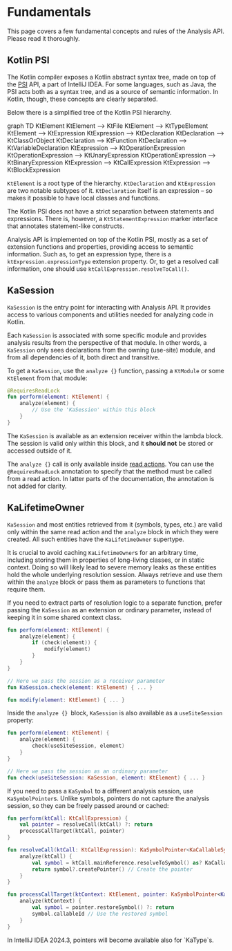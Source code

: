 # Fundamentals

This page covers a few fundamental concepts and rules of the Analysis API. Please read it thoroughly.

## Kotlin PSI

The Kotlin compiler exposes a Kotlin abstract syntax tree, made on top of the
[PSI](https://plugins.jetbrains.com/docs/intellij/psi.html) API, a part of IntelliJ IDEA. For some languages, such as
Java, the PSI acts both as a syntax tree, and as a source of semantic information. In Kotlin, though, these concepts
are clearly separated.

Below there is a simplified tree of the Kotlin PSI hierarchy.

<code-block lang="mermaid">
graph TD
  KtElement
  KtElement --> KtFile
  KtElement --> KtTypeElement
  KtElement --> KtExpression
  KtExpression --> KtDeclaration
  KtDeclaration --> KtClassOrObject
  KtDeclaration --> KtFunction
  KtDeclaration --> KtVariableDeclaration
  KtExpression --> KtOperationExpression
  KtOperationExpression --> KtUnaryExpression
  KtOperationExpression --> KtBinaryExpression
  KtExpression --> KtCallExpression
  KtExpression --> KtBlockExpression
</code-block>

`KtElement` is a root type of the hierarchy. `KtDeclaration` and `KtExpression` are two notable subtypes of it.
`KtDeclaration` itself is an expression – so makes it possible to have local classes and functions.

The Kotlin PSI does not have a strict separation between statements and expressions. There is, however, a
`KtStatementExpression` marker interface that annotates statement-like constructs.

Analysis API is implemented on top of the Kotlin PSI, mostly as a set of extension functions and properties, providing
access to semantic information. Such as, to get an expression type, there is a `ktExpression.expressionType` extension
property. Or, to get a resolved call information, one should use `ktCallExpression.resolveToCall()`.

## KaSession

`KaSession` is the entry point for interacting with Analysis API. It provides access to various components and utilities
needed for analyzing code in Kotlin.

Each `KaSession` is associated with some specific module and provides analysis results from the perspective of that
module. In other words, a `KaSession` only sees declarations from the owning (use-site) module, and from all
dependencies of it, both direct and transitive.

To get a `KaSession`, use the `analyze {}` function, passing a `KtModule` or some `KtElement` from that module:

```Kotlin
@RequiresReadLock
fun perform(element: KtElement) {
    analyze(element) {
        // Use the 'KaSession' within this block
    }
}
```

The `KaSession` is available as an extension receiver within the lambda block. The session is valid only within this
block, and it **should not** be stored or accessed outside of it.

The `analyze {}` call is only available inside
[read actions](https://plugins.jetbrains.com/docs/intellij/general-threading-rules.html#read-access). You can use the
`@RequiresReadLock` annotation to specify that the method must be called from a read action. In latter parts of the
documentation, the annotation is not added for clarity.

## KaLifetimeOwner

`KaSession` and most entities retrieved from it (symbols, types, etc.) are valid only within the same read action and
the `analyze` block in which they were created. All such entities have the `KaLifetimeOwner` supertype.

It is crucial to avoid caching `KaLifetimeOwner`s for an arbitrary time, including storing them in properties of
long-living classes, or in static context. Doing so will likely lead to severe memory leaks as these entities hold the
whole underlying resolution session. Always retrieve and use them within the `analyze` block or pass them as parameters
to functions that require them.

If you need to extract parts of resolution logic to a separate function, prefer passing the `KaSession` as an
extension or ordinary parameter, instead of keeping it in some shared context class.

```Kotlin
fun perform(element: KtElement) {
    analyze(element) {
        if (check(element)) {
            modify(element)
        }
    }
}

// Here we pass the session as a receiver parameter
fun KaSession.check(element: KtElement) { ... }

fun modify(element: KtElement) { ... }
```

Inside the `analyze {} `block, `KaSession` is also available as a `useSiteSession` property:

```Kotlin
fun perform(element: KtElement) {
    analyze(element) {
        check(useSiteSession, element)
    }
}

// Here we pass the session as an ordinary parameter
fun check(useSiteSession: KaSession, element: KtElement) { ... }
```

If you need to pass a `KaSymbol` to a different analysis session, use `KaSymbolPointer`s. Unlike symbols, pointers do
not capture the analysis session, so they can be freely passed around or cached:

```Kotlin
fun perform(ktCall: KtCallExpression) {
    val pointer = resolveCall(ktCall) ?: return
    processCallTarget(ktCall, pointer)
}

fun resolveCall(ktCall: KtCallExpression): KaSymbolPointer<KaCallableSymbol>? {
    analyze(ktCall) {
        val symbol = ktCall.mainReference.resolveToSymbol() as? KaCallableSymbol
        return symbol?.createPointer() // Create the pointer
    }
}

fun processCallTarget(ktContext: KtElement, pointer: KaSymbolPointer<KaCallableSymbol>) {
    analyze(ktContext) {
        val symbol = pointer.restoreSymbol() ?: return
        symbol.callableId // Use the restored symbol
    }
}
```

<note>
    In IntelliJ IDEA 2024.3, pointers will become available also for `KaType`s.
</note>